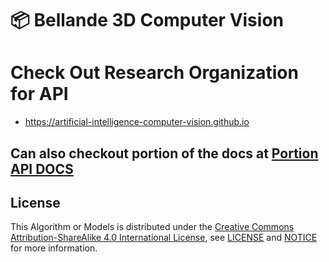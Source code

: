 # 📦 Bellande 3D Computer Vision

# Check Out Research Organization for API
- https://artificial-intelligence-computer-vision.github.io

## Can also checkout portion of the docs at [Portion API DOCS](https://github.com/Artificial-Intelligence-Computer-Vision/bellande_3d_computer_vision/blob/main/api_docs.md)


## License
This Algorithm or Models is distributed under the [Creative Commons Attribution-ShareAlike 4.0 International License](http://creativecommons.org/licenses/by-sa/4.0/), see [LICENSE](https://github.com/RonaldsonBellande/bellande_3d_computer_vision/blob/main/LICENSE) and [NOTICE](https://github.com/RonaldsonBellande/bellande_3d_computer_vision/blob/main/LICENSE) for more information.
